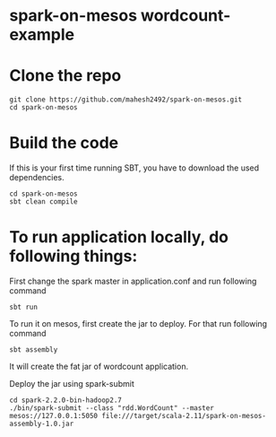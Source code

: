 # spark-on-mesos wordcount-example


# Clone the repo

```
git clone https://github.com/mahesh2492/spark-on-mesos.git
cd spark-on-mesos
```
# Build the code

If this is your first time running SBT, you have to download the used dependencies.
```
cd spark-on-mesos
sbt clean compile
```
# To run application locally, do following things:

First change the spark master in application.conf and run following command
```
sbt run
```
To run it on mesos, first create the jar to deploy. For that run following command

```
sbt assembly
 ```
 It will create the fat jar of wordcount application.
 
 Deploy the jar using spark-submit
 
 ```
 cd spark-2.2.0-bin-hadoop2.7
 ./bin/spark-submit --class "rdd.WordCount" --master mesos://127.0.0.1:5050 file:///target/scala-2.11/spark-on-mesos-assembly-1.0.jar
```




